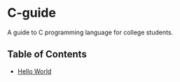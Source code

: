 ﻿# C-guide
A guide to C programming language for college students.


## Table of Contents
- [Hello World](01-Hello-World.md)